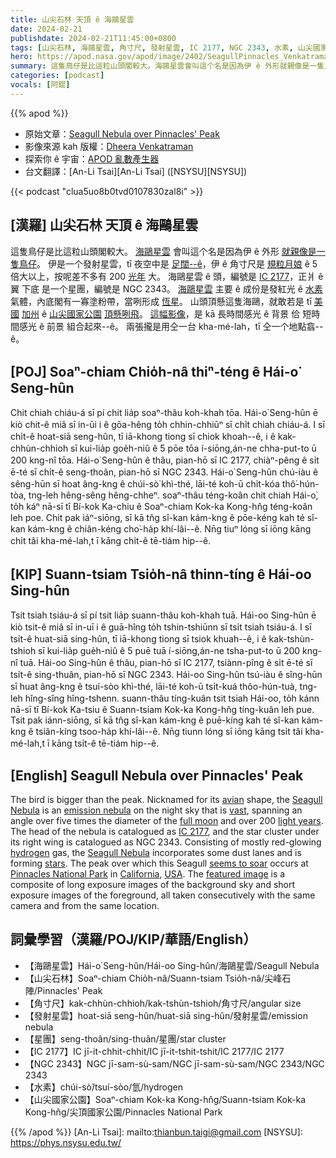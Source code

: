 ```yaml
---
title: 山尖石林 天頂 ê 海鷗星雲
date: 2024-02-21
publishdate: 2024-02-21T11:45:00+0800
tags: [山尖石林, 海鷗星雲, 角寸尺, 發射星雲, IC 2177, NGC 2343, 水素, 山尖國家公園, 星團]
hero: https://apod.nasa.gov/apod/image/2402/SeagullPinnacles_Venkatraman_960.jpg
summary: 這隻鳥仔是比這粒山頭閣較大。海鷗星雲會叫這个名是因為伊 ê 外形就親像是一隻鳥仔。
categories: [podcast]
vocals: [阿錕]
---
```


{{% apod %}}

- 原始文章：[Seagull Nebula over Pinnacles' Peak](https://apod.nasa.gov/apod/ap240221.html)
- 影像來源 kah 版權：[Dheera Venkatraman](https://www.instagram.com/dheeranet/)
- 探索你 ê 宇宙：[APOD 亂數產生器](https://apod.nasa.gov/apod/random_apod.html)
- 台文翻譯：[An-Li Tsai][An-Li Tsai] ([NSYSU][NSYSU])

{{< podcast "clua5uo8b0tvd0107830zal8i" >}}

## [漢羅] 山尖石林 天頂 ê 海鷗星雲
這隻鳥仔是比這粒山頭閣較大。
[海鷗星雲][Seagull Nebula 1] 會叫這个名是因為伊 ê 外形 [就親像是一隻鳥仔][avian]。
伊是一个發射星雲，tī 夜空中是 [足闊--ê][vast]，伊 ê 角寸尺是 [規粒月娘][full moon] ê 5 倍大以上，按呢差不多有 200 [光年][light years] 大。
海鷗星雲 ê 頭，編號是 [IC 2177][IC 2177]，正爿 ê 翼 下底 是一个星團，編號是 NGC 2343。
[海鷗星雲][Seagull Nebula 2] 主要 ê 成份是發紅光 ê [水素][hydrogen] 氣體，內底閣有一寡塗粉帶，當咧形成 [恆星][stars]。
山頭頂懸這隻海鷗，就敢若是 tī [美國][USA] [加州][California] ê [山尖國家公園][Pinnacles National Park] [頂懸咧飛][seems to soar]。
[這幅影像][featured image]，是 kā 長時間感光 ê 背景 佮 短時間感光 ê 前景 組合起來--ê。
兩張攏是用仝一台 kha-mé-lah，tī 仝一个地點翕--ê。

## [POJ] Soaⁿ-chiam Chio̍h-nâ thiⁿ-téng ê Hái-o͘ Seng-hûn
Chit chiah chiáu-á sī pí chit lia̍p soaⁿ-thâu koh-khah tōa.
Hái-o͘ Seng-hûn ē kiò chit-ê miâ sī in-ūi i ê gōa-hêng to̍h chhin-chhiūⁿ sī chi̍t chiah chiáu-á.
I sī chi̍t-ê hoat-siā seng-hûn, tī iā-khong tiong sī chiok khoah--ê, i ê kak-chhùn-chhioh sī kui-lia̍p goe̍h-niû ê 5 pōe tōa í-siōng,án-ne chha-put-to ū 200 kng-nî tōa.
Hái-o͘ Seng-hûn ê thâu, pian-hō sī IC 2177, chiàⁿ-pêng ê si̍t ē-té sī chi̍t-ê seng-thoân, pian-hō sī NGC 2343.
Hái-o͘ Seng-hûn chú-iàu ê sêng-hūn sī hoat âng-kng ê chúi-sò͘ khì-thé, lāi-té koh-ū chi̍t-kóa thô͘-hún-tòa, tng-leh hêng-sêng hêng-chheⁿ.
soaⁿ-thâu téng-koân chit chiah Hái-o͘, to̍h káⁿ nā-sī tī Bí-kok Ka-chiu ê Soaⁿ-chiam Kok-ka Kong-hn̂g téng-koân leh poe.
Chit pak iáⁿ-siōng, sī kā tn̂g sî-kan kám-kng ê pōe-kéng kah té sî-kan kám-kng ê chiân-kéng cho͘-ha̍p khí-lâi--ê.
Nn̄g tiuⁿ lóng sī iōng kāng chi̍t tâi kha-mé-lah,t ī kāng chi̍t-ê tē-tiám hip--ê.

## [KIP] Suann-tsiam Tsio̍h-nâ thinn-tíng ê Hái-oo Sing-hûn
Tsit tsiah tsiáu-á sī pí tsit lia̍p suann-thâu koh-khah tuā.
Hái-oo Sing-hûn ē kiò tsit-ê miâ sī in-uī i ê guā-hîng to̍h tshin-tshiūnn sī tsi̍t tsiah tsiáu-á.
I sī tsi̍t-ê huat-siā sing-hûn, tī iā-khong tiong sī tsiok khuah--ê, i ê kak-tshùn-tshioh sī kui-lia̍p gue̍h-niû ê 5 puē tuā í-siōng,án-ne tsha-put-to ū 200 kng-nî tuā.
Hái-oo Sing-hûn ê thâu, pian-hō sī IC 2177, tsiànn-pîng ê si̍t ē-té sī tsi̍t-ê sing-thuân, pian-hō sī NGC 2343.
Hái-oo Sing-hûn tsú-iàu ê sîng-hūn sī huat âng-kng ê tsuí-sòo khì-thé, lāi-té koh-ū tsi̍t-kuá thôo-hún-tuà, tng-leh hîng-sîng hîng-tshenn.
suann-thâu tíng-kuân tsit tsiah Hái-oo, to̍h kánn nā-sī tī Bí-kok Ka-tsiu ê Suann-tsiam Kok-ka Kong-hn̂g tíng-kuân leh pue.
Tsit pak iánn-siōng, sī kā tn̂g sî-kan kám-kng ê puē-kíng kah té sî-kan kám-kng ê tsiân-kíng tsoo-ha̍p khí-lâi--ê.
Nn̄g tiunn lóng sī iōng kāng tsi̍t tâi kha-mé-lah,t ī kāng tsi̍t-ê tē-tiám hip--ê.

## [English] Seagull Nebula over Pinnacles' Peak
The bird is bigger than the peak.
Nicknamed for its [avian][avian] shape, the [Seagull Nebula][Seagull Nebula 1] is an [emission nebula][emission nebula] on the night sky that is [vast][vast], spanning an angle over five times the diameter of the [full moon][full moon] and over 200 [light years][light years].
The head of the nebula is catalogued as [IC 2177][IC 2177], and the star cluster under its right wing is catalogued as NGC 2343.
Consisting of mostly red-glowing [hydrogen][hydrogen] gas, the [Seagull Nebula][Seagull Nebula 2] incorporates some dust lanes and is forming [stars][stars].
The peak over which this Seagull [seems to soar][seems to soar] occurs at [Pinnacles National Park][Pinnacles National Park] in [California][California], [USA][USA].
The [featured image][featured image] is a composite of long exposure images of the background sky and short exposure images of the foreground, all taken consecutively with the same camera and from the same location.

## 詞彙學習（漢羅/POJ/KIP/華語/English）
- 【海鷗星雲】Hái-o͘ Seng-hûn/Hái-oo Sing-hûn/海鷗星雲/Seagull Nebula
- 【山尖石林】Soaⁿ-chiam Chio̍h-nâ/Suann-tsiam Tsio̍h-nâ/尖峰石陣/Pinnacles' Peak
- 【角寸尺】kak-chhùn-chhioh/kak-tshùn-tshioh/角寸尺/angular size
- 【發射星雲】hoat-siā seng-hûn/huat-siā sing-hûn/發射星雲/emission nebula
- 【星團】seng-thoân/sing-thuân/星團/star cluster
- 【IC 2177】IC jī-it-chhit-chhit/IC jī-it-tshit-tshit/IC 2177/IC 2177
- 【NGC 2343】NGC jī-sam-sù-sam/NGC jī-sam-sù-sam/NGC 2343/NGC 2343
- 【水素】chúi-sò͘/tsuí-sòo/氫/hydrogen
- 【山尖國家公園】Soaⁿ-chiam Kok-ka Kong-hn̂g/Suann-tsiam Kok-ka Kong-hn̂g/尖頂國家公園/Pinnacles National Park

{{% /apod %}}
[An-Li Tsai]: mailto:thianbun.taigi@gmail.com
[NSYSU]: https://phys.nsysu.edu.tw/

[copyright]: https://apod.nasa.gov/apod/fap/lib/about_apod.html#srapply
[License]: https://creativecommons.org/licenses/by/3.0/

[avian]:https://en.wiktionary.org/wiki/avian#Adjective
[Seagull Nebula 1]:https://apod.nasa.gov/apod/ap230119.html
[emission nebula]:https://apod.nasa.gov/apod/emission_nebulae.html
[vast]:https://apod.nasa.gov/apod/ap240123.html
[full moon]:https://apod.nasa.gov/apod/ap220612.html
[light years]:https://spaceplace.nasa.gov/light-year/
[IC 2177]:https://en.wikipedia.org/wiki/IC_2177
[hydrogen]:https://periodic.lanl.gov/1.shtml
[Seagull Nebula 2]:https://apod.nasa.gov/apod/ap180316.html
[stars]:https://science.nasa.gov/universe/stars/
[seems to soar]:https://i1.sndcdn.com/avatars-000031354923-a6ixw8-t500x500.jpg
[Pinnacles National Park]:https://en.wikipedia.org/wiki/Pinnacles_National_Park
[California]:https://en.wikipedia.org/wiki/California
[USA]:https://en.wikipedia.org/wiki/United_States
[featured image]:https://www.instagram.com/p/CKXdL1YndQi/
